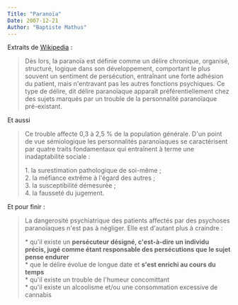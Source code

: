 ```yaml
---
Title: "Paranoïa"
Date: 2007-12-21
Author: "Baptiste Mathus"
---
```




Extraits de [Wikipedia](http://fr.wikipedia.org/wiki/Parano%C3%AFa) :

> Dès lors, la paranoïa est définie comme un délire chronique, organisé,
> structuré, logique dans son développement, comportant le plus souvent
> un sentiment de persécution, entraînant une forte adhésion du patient,
> mais n'entravant pas les autres fonctions psychiques. Ce type de
> délire, dit délire paranoïaque apparaît préférentiellement chez des
> sujets marqués par un trouble de la personnalité paranoïaque
> pré-existant.

Et aussi

> Ce trouble affecte 0,3 à 2,5 % de la population générale. D'un point
> de vue sémiologique les personnalités paranoïaques se caractérisent
> par quatre traits fondamentaux qui entraînent à terme une
> inadaptabilité sociale :
>
> ​1. la surestimation pathologique de soi-même ;\
>  2. la méfiance extrême à l'égard des autres ;\
>  3. la susceptibilité démesurée ;\
>  4. la fausseté du jugement.

Et pour finir :

> La dangerosité psychiatrique des patients affectés par des psychoses
> paranoïaques n'est pas à négliger. Elle est d'autant plus à craindre :
>
> \* qu'il existe un **persécuteur désigné, c'est-à-dire un individu
> précis, jugé comme étant responsable des persécutions que le sujet
> pense endurer**\
>  \* que le délire évolue de longue date et **s'est enrichi au cours du
> temps**\
>  \* qu'il existe un trouble de l'humeur concomittant\
>  \* qu'il existe un alcoolisme et/ou une consommation excessive de
> cannabis
>

